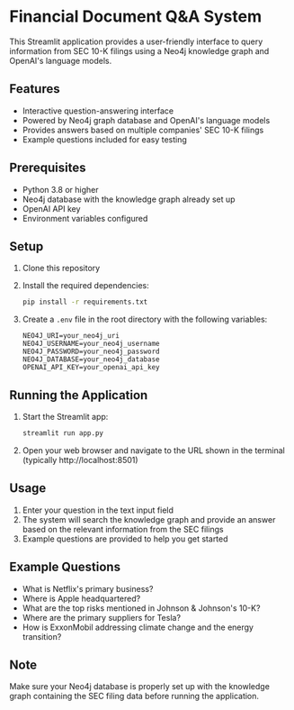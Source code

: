 # Financial Document Q&A System

This Streamlit application provides a user-friendly interface to query information from SEC 10-K filings using a Neo4j knowledge graph and OpenAI's language models.

## Features

- Interactive question-answering interface
- Powered by Neo4j graph database and OpenAI's language models
- Provides answers based on multiple companies' SEC 10-K filings
- Example questions included for easy testing

## Prerequisites

- Python 3.8 or higher
- Neo4j database with the knowledge graph already set up
- OpenAI API key
- Environment variables configured

## Setup

1. Clone this repository
2. Install the required dependencies:
   ```bash
   pip install -r requirements.txt
   ```

3. Create a `.env` file in the root directory with the following variables:
   ```
   NEO4J_URI=your_neo4j_uri
   NEO4J_USERNAME=your_neo4j_username
   NEO4J_PASSWORD=your_neo4j_password
   NEO4J_DATABASE=your_neo4j_database
   OPENAI_API_KEY=your_openai_api_key
   ```

## Running the Application

1. Start the Streamlit app:
   ```bash
   streamlit run app.py
   ```

2. Open your web browser and navigate to the URL shown in the terminal (typically http://localhost:8501)

## Usage

1. Enter your question in the text input field
2. The system will search the knowledge graph and provide an answer based on the relevant information from the SEC filings
3. Example questions are provided to help you get started

## Example Questions

- What is Netflix's primary business?
- Where is Apple headquartered?
- What are the top risks mentioned in Johnson & Johnson's 10-K?
- Where are the primary suppliers for Tesla?
- How is ExxonMobil addressing climate change and the energy transition?

## Note

Make sure your Neo4j database is properly set up with the knowledge graph containing the SEC filing data before running the application. 